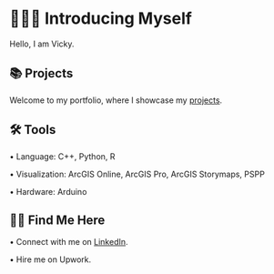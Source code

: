 # 👩🏻‍💻 Introducing Myself
Hello, I am Vicky. <p>
## 📚 Projects <br>
Welcome to my portfolio, where I showcase my [projects](https://github.com/redefiningvicky/Portfolio-Guide).
## 🛠️ Tools <br>
• Language: C++, Python, R <p>
• Visualization: ArcGIS Online, ArcGIS Pro, ArcGIS Storymaps, PSPP <p>
• Hardware: Arduino <p>
## 👋🏻 Find Me Here <br>
• Connect with me on [LinkedIn](https://www.linkedin.com/in/redefiningvicky/). <p>
• Hire me on Upwork.
